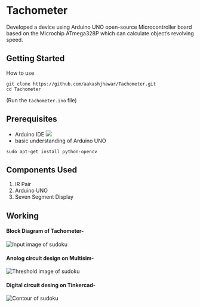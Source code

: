 # Tachometer	
Developed a device using Arduino UNO open-source Microcontroller board based on the Microchip ATmega328P which can calculate object’s revolving speed.

## Getting Started

How to use
```    
git clone https://github.com/aakashjhawar/Tachometer.git
cd Tachometer
```
(Run the ```tachometer.ino``` file) 

## Prerequisites

- Arduino IDE
![](https://www.arduino.cc/en/main/software)
- basic understanding of Arduino UNO
```
sudo apt-get install python-opencv
```
## Components Used
1. IR Pair
2. Arduino UNO
3. Seven Segment Display


## Working 

#### Block Diagram of Tachometer-
![Input image of sudoku](https://github.com/aakashjhawar/Tachometer/blob/master/images/block%20diagram.jpg)

#### Anolog circuit design on Multisim-
![Threshold image of sudoku](https://github.com/aakashjhawar/Tachometer/blob/master/images/analog%20tach.png)

#### Digital circuit desing on Tinkercad-
![Contour of sudoku](https://github.com/aakashjhawar/Tachometer/blob/master/images/tinkercad_circuit.png)
